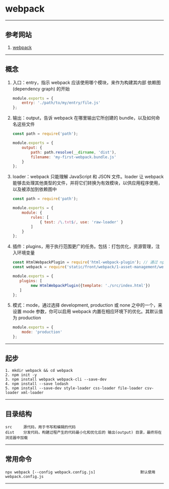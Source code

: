 # webpack

---
## 参考网站
1. [webpack](https://webpack.docschina.org/)
---
## 概念
1. 入口：entry，指示 webpack 应该使用哪个模块，来作为构建其内部 依赖图(dependency graph) 的开始
    ```javascript
    module.exports = {
        entry: './path/to/my/entry/file.js'
    };
    ```
2. 输出：output，告诉 webpack 在哪里输出它所创建的 bundle，以及如何命名这些文件
    ```javascript
    const path = require('path');
    
    module.exports = {
        output: {
            path: path.resolve(__dirname, 'dist'),
            filename: 'my-first-webpack.bundle.js'
        }
    };
    ```
3. loader：webpack 只能理解 JavaScript 和 JSON 文件。loader 让 webpack 能够去处理其他类型的文件，并将它们转换为有效模块，以供应用程序使用，以及被添加到依赖图中
    ```javascript
    const path = require('path');
    
    module.exports = {
        module: {
            rules: [
                { test: /\.txt$/, use: 'raw-loader' }
            ]
        }
    };
    ```
4. 插件：plugins，用于执行范围更广的任务。包括：打包优化，资源管理，注入环境变量
    ```javascript
    const HtmlWebpackPlugin = require('html-webpack-plugin'); // 通过 npm 安装
    const webpack = require('static/front/webpack/1-asset-management/webpack'); // 用于访问内置插件
    
    module.exports = {
       plugins: [
            new HtmlWebpackPlugin({template: './src/index.html'})
       ]
    };
    ```
5. 模式：mode，通过选择 development, production 或 none 之中的一个，来设置 mode 参数，你可以启用 webpack 内置在相应环境下的优化。其默认值为 production
    ```javascript
    module.exports = {
        mode: 'production'
    };
    ```
---
## 起步
```
1. mkdir webpack && cd webpack
2. npm init -y
3. npm install webpack webpack-cli --save-dev
4. npm install --save lodash
5. npm install --save-dev style-loader css-loader file-loader csv-loader xml-loader
```
---
## 目录结构
```
src     源代码，用于书写和编辑的代码
dist    分发代码，构建过程产生的代码最小化和优化后的 输出(output) 目录，最终将在浏览器中加载
```
---
## 常用命令
```
npx webpack [--config webpack.config.js]                    默认使用 webpack.config.js
```
---